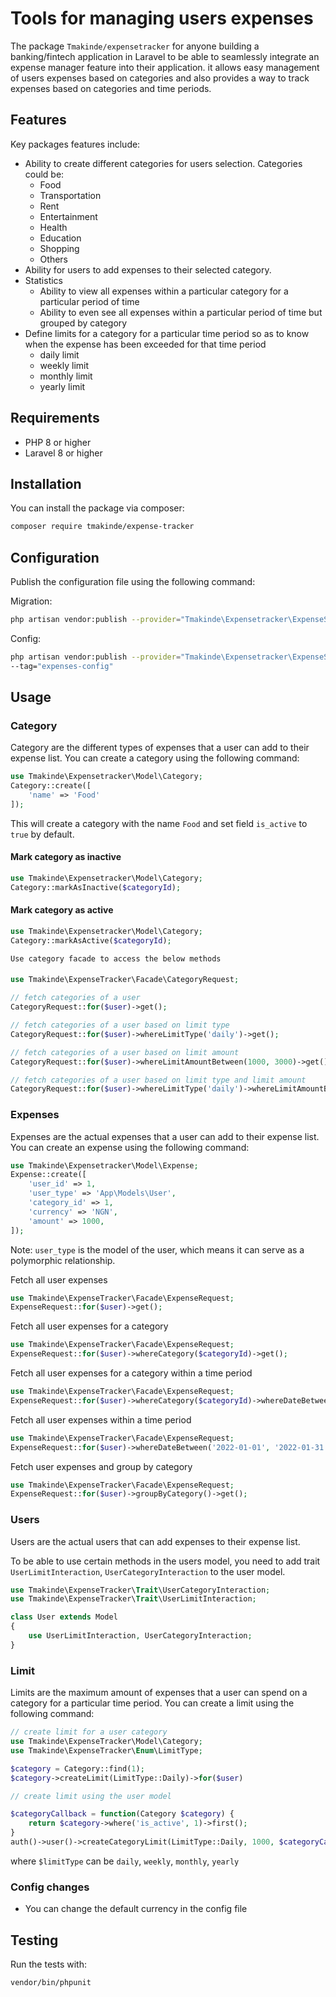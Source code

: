 # Tools for managing users expenses

The package `Tmakinde/expensetracker` for anyone building a banking/fintech application in Laravel to be able to seamlessly integrate an expense manager feature into their application. it allows easy management of users expenses based on categories and also provides a way to track expenses based on categories and time periods.

## Features
Key packages features include:
- Ability to create different categories for users selection. Categories could be:
    - Food
    - Transportation
    - Rent
    - Entertainment
    - Health
    - Education
    - Shopping
    - Others
- Ability for users to add expenses to their selected category.
- Statistics
    - Ability to view all expenses within a particular category for a particular period of time
    - Ability to even see all expenses within a particular period of time but grouped by category
- Define limits for a category for a particular time period so as to know when the expense has been exceeded for that time period
    - daily limit
    - weekly limit
    - monthly limit
    - yearly limit

## Requirements
- PHP 8 or higher
- Laravel 8 or higher

## Installation
You can install the package via composer:

```bash
composer require tmakinde/expense-tracker
```

## Configuration
Publish the configuration file using the following command:

Migration:

```bash
php artisan vendor:publish --provider="Tmakinde\Expensetracker\ExpenseServiceProvider" --tag="expenses-migrations"
```

Config:

```bash
php artisan vendor:publish --provider="Tmakinde\Expensetracker\ExpenseServiceProvider"
--tag="expenses-config"
```

## Usage

### Category
Category are the different types of expenses that a user can add to their expense list. You can create a category using the following command:

```php
use Tmakinde\Expensetracker\Model\Category;
Category::create([
    'name' => 'Food'
]);
```
This will create a category with the name `Food` and set field `is_active` to `true` by default.

#### Mark category as inactive
```php
use Tmakinde\Expensetracker\Model\Category;
Category::markAsInactive($categoryId);
```

#### Mark category as active
```php
use Tmakinde\Expensetracker\Model\Category;
Category::markAsActive($categoryId);
```

`Use category facade to access the below methods`

####
```php
use Tmakinde\ExpenseTracker\Facade\CategoryRequest;

// fetch categories of a user
CategoryRequest::for($user)->get();

// fetch categories of a user based on limit type
CategoryRequest::for($user)->whereLimitType('daily')->get();

// fetch categories of a user based on limit amount
CategoryRequest::for($user)->whereLimitAmountBetween(1000, 3000)->get();

// fetch categories of a user based on limit type and limit amount
CategoryRequest::for($user)->whereLimitType('daily')->whereLimitAmountBetween(1000, 3000)->get();
```

### Expenses
Expenses are the actual expenses that a user can add to their expense list. You can create an expense using the following command:

```php
use Tmakinde\Expensetracker\Model\Expense;
Expense::create([
    'user_id' => 1,
    'user_type' => 'App\Models\User',
    'category_id' => 1,
    'currency' => 'NGN',
    'amount' => 1000,
]);
```

Note: `user_type` is the model of the user, which means it can serve as a polymorphic relationship.

Fetch all user expenses
    
```php
use Tmakinde\ExpenseTracker\Facade\ExpenseRequest;
ExpenseRequest::for($user)->get();
```

Fetch all user expenses for a category
        
```php
use Tmakinde\ExpenseTracker\Facade\ExpenseRequest;
ExpenseRequest::for($user)->whereCategory($categoryId)->get();
```
Fetch all user expenses for a category within a time period
        
```php
use Tmakinde\ExpenseTracker\Facade\ExpenseRequest;
ExpenseRequest::for($user)->whereCategory($categoryId)->whereDateBetween('2022-01-01', '2022-01-31')->get();
```
Fetch all user expenses within a time period
        
```php
use Tmakinde\ExpenseTracker\Facade\ExpenseRequest;
ExpenseRequest::for($user)->whereDateBetween('2022-01-01', '2022-01-31')->get();
```
Fetch user expenses and group by category
        
```php
use Tmakinde\ExpenseTracker\Facade\ExpenseRequest;
ExpenseRequest::for($user)->groupByCategory()->get();
```

### Users
Users are the actual users that can add expenses to their expense list.

To be able to use certain methods in the users model, you need to add trait `UserLimitInteraction`, `UserCategoryInteraction`  to the user model.

```php
use Tmakinde\ExpenseTracker\Trait\UserCategoryInteraction;
use Tmakinde\ExpenseTracker\Trait\UserLimitInteraction;

class User extends Model
{
    use UserLimitInteraction, UserCategoryInteraction;
}
```

### Limit
Limits are the maximum amount of expenses that a user can spend on a category for a particular time period. You can create a limit using the following command:

```php
// create limit for a user category
use Tmakinde\ExpenseTracker\Model\Category;
use Tmakinde\ExpenseTracker\Enum\LimitType;

$category = Category::find(1);
$category->createLimit(LimitType::Daily)->for($user)

// create limit using the user model

$categoryCallback = function(Category $category) {
    return $category->where('is_active', 1)->first();
}
auth()->user()->createCategoryLimit(LimitType::Daily, 1000, $categoryCallback)
```

where `$limitType` can be `daily`, `weekly`, `monthly`, `yearly`

### Config changes
- You can change the default currency in the config file

## Testing
Run the tests with:

```bash
vendor/bin/phpunit
```
